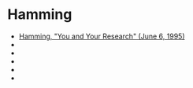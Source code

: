 # Hamming
* [Hamming, "You and Your Research" (June 6, 1995)](https://www.youtube.com/watch?v=a1zDuOPkMSw)<br>
* []()<br>
* []()<br>
* []()<br>
* []()<br>
* 
